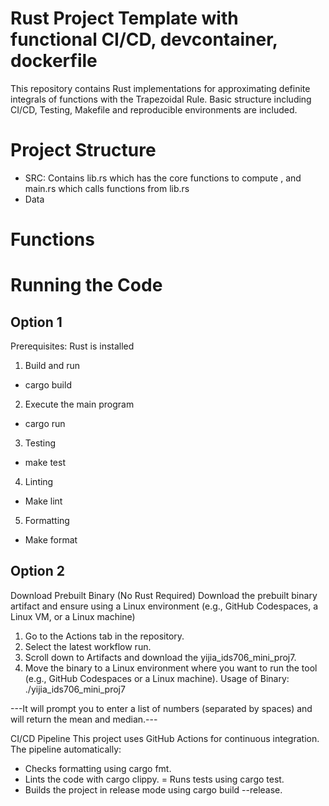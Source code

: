 # Rust Project Template with functional CI/CD, devcontainer, dockerfile

This repository contains Rust implementations for approximating definite integrals of functions with the Trapezoidal Rule. Basic structure including CI/CD, Testing, Makefile and reproducible environments are included.

# Project Structure
- SRC: Contains lib.rs which has the core functions to compute  , and main.rs which calls functions from lib.rs
- Data

# Functions

# Running the Code
## Option 1
Prerequisites: Rust is installed

1. Build and run
- cargo build
2. Execute the main program
- cargo run
3. Testing
- make test
4. Linting
- Make lint
5. Formatting
- Make format

## Option 2
Download Prebuilt Binary (No Rust Required)
Download the prebuilt binary artifact and ensure using a Linux environment (e.g., GitHub Codespaces, a Linux VM, or a Linux machine)

1. Go to the Actions tab in the repository.
2. Select the latest workflow run.
3. Scroll down to Artifacts and download the yijia_ids706_mini_proj7.
4. Move the binary to a Linux environment where you want to run the tool (e.g., GitHub Codespaces or a Linux machine).
Usage of Binary:
./yijia_ids706_mini_proj7

---It will prompt you to enter a list of numbers (separated by spaces) and will return the mean and median.---

CI/CD Pipeline
This project uses GitHub Actions for continuous integration. The pipeline automatically:

- Checks formatting using cargo fmt.
- Lints the code with cargo clippy.
= Runs tests using cargo test.
- Builds the project in release mode using cargo build --release.